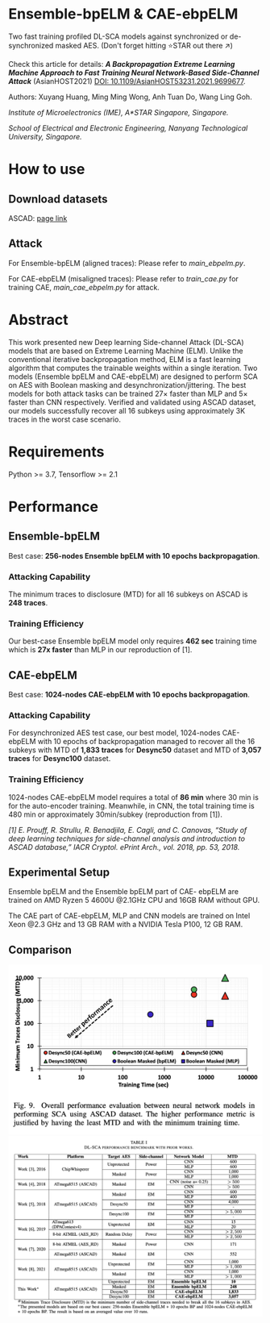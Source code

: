 # Ensemble-bpELM & CAE-ebpELM
 Two fast training profiled DL-SCA models against synchronized or de-synchronized masked AES. (Don't forget hitting ⭐️STAR out there ↗️)

 Check this article for details: ***A Backpropagation Extreme Learning Machine Approach to Fast Training Neural Network-Based Side-Channel Attack*** (AsianHOST2021) [DOI: 10.1109/AsianHOST53231.2021.9699677](https://doi.org/10.1109/AsianHOST53231.2021.9699677).

 Authors: Xuyang Huang, Ming Ming Wong, Anh Tuan Do, Wang Ling Goh.

 *Institute of Microelectronics (IME), A\*STAR Singapore, Singapore.*

 *School of Electrical and Electronic Engineering, Nanyang Technological University, Singapore.*

# How to use
## Download datasets
ASCAD: [page link](https://github.com/ANSSI-FR/ASCAD/blob/master/ATMEGA_AES_v1/ATM_AES_v1_fixed_key/Readme.md)

## Attack
For Ensemble-bpELM (aligned traces): Please refer to *main_ebpelm.py*.

For CAE-ebpELM (misaligned traces): Please refer to *train_cae.py* for training CAE, *main_cae_ebpelm.py* for attack.

# Abstract
This work presented new Deep learning Side-channel Attack (DL-SCA) models that are based on Extreme Learning Machine (ELM). Unlike the conventional iterative backpropagation method, ELM is a fast learning algorithm that computes the trainable weights within a single iteration. Two models (Ensemble bpELM and CAE-ebpELM) are designed to perform SCA on AES with Boolean masking and desynchronization/jittering. The best models for both attack tasks can be trained 27× faster than MLP and 5× faster than CNN respectively. Verified and validated using ASCAD dataset, our models successfully recover all 16 subkeys using approximately 3K traces in the worst case scenario.

# Requirements
 Python >= 3.7, Tensorflow >= 2.1

# Performance
## Ensemble-bpELM
Best case: **256-nodes Ensemble bpELM with 10 epochs backpropagation**.
### Attacking Capability
The minimum traces to disclosure (MTD) for all 16 subkeys on ASCAD is **248 traces**.

### Training Efficiency
Our best-case Ensemble bpELM model only requires **462 sec** training time which is **27x faster** than MLP in our reproduction of [1].

## CAE-ebpELM
Best case: **1024-nodes CAE-ebpELM with 10 epochs backpropagation**.
### Attacking Capability
For desynchronized AES test case, our best model, 1024-nodes CAE-ebpELM with 10 epochs of backpropagation managed to recover all the 16 subkeys with MTD of **1,833 traces** for **Desync50** dataset and MTD of **3,057 traces** for **Desync100** dataset.

### Training Efficiency
1024-nodes CAE-ebpELM model requires a total of **86 min** where 30 min is for the auto-encoder training. Meanwhile, in CNN, the total training time is 480 min or approximately 30min/subkey (reproduction from [1]).

*[1] E. Prouff, R. Strullu, R. Benadjila, E. Cagli, and C. Canovas, “Study of deep learning techniques for side-channel analysis and introduction to ASCAD database,” IACR Cryptol. ePrint Arch., vol. 2018, pp. 53, 2018.*
## Experimental Setup
Ensemble bpELM and the Ensemble bpELM part of CAE- ebpELM are trained on AMD Ryzen 5 4600U @2.1GHz CPU and 16GB RAM without GPU.

The CAE part of CAE-ebpELM, MLP and CNN models are trained on Intel Xeon @2.3 GHz and 13 GB RAM with a NVIDIA Tesla P100, 12 GB RAM.
## Comparison
![Comparison](img/comparison.png)
![Comparison table](img/comparison_table.png)
